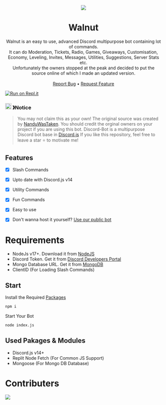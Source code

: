 <!-- Banner -->
<center><a herf="https://github.com/NanduWasTaken/Walnut-Discord-Bot/tree/main#walnut"><img src="https://capsule-render.vercel.app/api?type=waving&color=gradient&height=200&section=header&text=Walnut&fontSize=80&fontAlignY=35&animation=twinkling&fontColor=gradient" /></a></center>


<!-- Logo -->

<!-- Title & Description -->
  <h1 align="center">Walnut</h1>

  <p align="center">
    Walnut is an easy to use, advanced Discord multipurpose bot containing lot of commands.<br> It can do Moderation, Tickets, Radio, Games, Giveaways, Customisation, Economy, Leveling, Invites, Messages, Utilities, Suggestions, Server Stats etc.<br> Unfortunately the owners stopped at the peak and decided to put the source online of which I made an updated version.
    <br />
    <br />
    <a href="https://github.com/nanduwastaken/walnut-discord-bot/issues">Report Bug</a>
    <bold>•</bold>
    <a href="https://github.com/nanduwastaken/walnut-discord-bot/issues">Request Feature</a>
  </p>
</p>

[![Run on Repl.it](https://repl.it/badge/github/NanduWasTaken/Walnut-Discord-Bot)](https://replit.com/@NanduWasTaken/Walnuut?v=1)

### <img src="https://cdn.discordapp.com/emojis/1055803759831294013.png" width="20px" height="20px"> 》Notice 
> You may not claim this as your own! The original source was created by [NanduWasTaken](https://github.com/NanduWasTaken). You should credit the orginal owners on your project if you are using this bot.
> Discord-Bot is a multipurpose Discord bot base in [Discord.js](https://github.com/Discordjs/discordjs)
If you like this repository, feel free to leave a star ⭐ to motivate me!

<!-- Features -->
## Features
- [x] Slash Commands
- [x] Upto date with Discord.js v14
- [x] Utility Commands
- [x] Fun Commands
- [x] Easy to use
- [x] Don't wanna host it yourself? [Use our public bot](https://discord.com/api/oauth2/authorize?client_id=&permissions=8&scope=bot%20applications.commands)


# Requirements
- NodeJs v17+. Download it from [NodeJS](https://nodejs.org/en/download/current)
- Discord Token. Get it from [Discord Developers Portal](https://discord.com/developers/applications)
- Mongo Database URL. Get it from [MongoDB](https://cloud.mongodb.com/v2/635277bf9f5c7b5620db28a4#clusters)
- ClientID (For Loading Slash Commands)


## Start
Install the Required [Packages](https://github.com/NanduWasTaken/Walnut-Discord-Bot/tree/main#used-pakages--modules)
```bash
npm i
```
Start Your Bot
```bash
node index.js
```


## Used Pakages & Modules
- Discord.js v14+
- Replit Node Fetch (For Common JS Support)
- Mongoose (For Mongo DB Database)


# Contributers
<a href="https://github.com/nanduwastaken/Walnut-Discord-Bot/graphs/contributors">
  <img src="https://contrib.rocks/image?repo=nanduwastaken/Walnut-Discord-Bot" />
</a>
